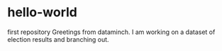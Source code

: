 # hello-world
first repository
Greetings from dataminch. I am working on a dataset of election results and branching out.
